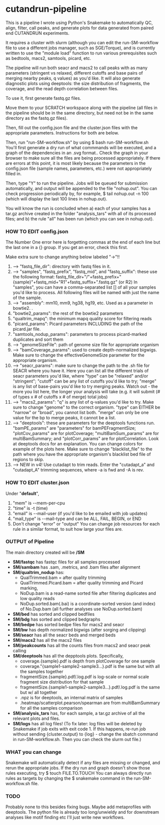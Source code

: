 # cutandrun-pipeline
This is a pipeline I wrote using Python's Snakemake to automatically QC, align, filter, call peaks, and generate plots for data generated from paired end CUTANDRUN experiments.

It requires a cluster with slurm (although you can edit the run-SM-workflow file to use a different jobs manager, such as SGE/Torque), and is currently written to use the "module load" function to run various prerequisites such as bedtools, macs2, samtools, picard, etc. 

The pipeline will run both seacr and macs2 to call peaks with as many parameters (stringent vs relaxed, different cutoffs and base pairs of merging nearby peaks, q values) as you'd like. It will also generate diagnostic plots using deeptools: the size distribution of fragments, the coverage, and the read depth correlation between files. 

To use it, first generate fastq.gz files. 

Move them to your SCRATCH workspace along with the pipeline (all files in the pipeline should be in the same directory, but need not be in the same directory as the fastq.gz files). 

Then, fill out the config.json file and the cluster.json files with the appropriate parameters. Instructions for both are below. 

Then, run "run-SM-workflow.sh" by using $ bash run-SM-workflow.sh 
You'll first generate a dry run of what commmands will be executed, and a graph of the dependencies in an .svg format.. Check the graph in your browser to make sure all the files are being processed appropriately. If there are errors at this point, it is most likely because the parameters in the config.json file (sample names, parameters, etc.) were not appropriately filled in. 

Then, type "Y" to run the pipeline. Jobs will be queued for submission automatically, and output will be appended to the file "nohup.out". You can check progression periodically by, for example, $ tail nohup.out -n 100 
(which will display the last 100 lines in nohup.out). 

You will know the run is concluded when a) each of your samples has a tar.gz archive created in the folder "analysis_tars" with all of its processed files; and b) the rule "all" has been run (which you can see in nohup.out). 

### HOW TO EDIT config.json

The Number One error here is forgetting commas at the end of each line but the last one in a {} group. If you get an error, check this first. 

Make extra sure to change anything below labeled "->"!!

1. --> "fastq_file_dir": directory with fastq files in it. 
2. --> "samples", "fastq_prefix", "fastq_mid", and "fastq_suffix": these use the following format: 
    fastq_file_dir+"/"+fastq_prefix+"{sample}"+fastq_mid+"R1"+fastq_suffix+".fastq.gz" (or R2)
    In "samples", you can have a comma-separated list [] of all your samples you'd like to 
    process. All following files will be named with just the name of the sample. 
3. --> "assembly": mm10, mm9, hg38, hg19, etc. Used as a parameter in bowtie2. .
4. "bowtie2_params": the rest of the bowtie2 parameters
5. "qualtrim_mapq": the minimum mapq quality score for filtering reads
6. "picard_params": Picard parameters INCLUDING the path of the picard.jar file.
7. "samtools_nodup_params": parameters to process picard-marked duplicates and sort them
8. --> "genomeSizeFile": path of genome size file for appropriate organism
9. --> "bamCoverage_params": used to create depth-normalized bigwigs. Make sure to change the 
      effectiveGenomeSize parameter for the appropriate organism.
10. --> "seacr_params": make sure to change the path to the .sh file for SEACR where you have it. 
       Here you can list all the different trials of seacr parameters you'd like, where 
       "type" can be "relaxed" and/or "stringent"; "cutoff" can be any list of cutoffs you'd like 
       to try; "merge" is any list of base-pairs you'd like to try merging peaks. Watch out - the
       more you list here, the longer your analysis will take (e.g. it will submit (# of types x # 
       of cutoffs x # of merge) total jobs) 
11. --> "macs2_params": "q" is any list of q-values you'd like to try. Make sure to change "genome" 
       to the correct organism. "type" can EITHER be "narrow" or "broad", you cannot list both. 
       "merge" can only be one value for the bp to merge peaks, it cannot be a list. 
12. --> "deeptools": these are parameters for the deeptools functions run. "bamPE_params" are 
       "parameters" for bamPEFragmentSize; "plotCov_params" are for plotCoverage; 
       "multiBamSum_params" are for multiBamSummary; and "plotCorr_params" are for 
       plotCorrelation. Look at deeptools docs for an explanation. 
       You can change colors for example of the plots here. 
       Make sure to change "blacklist_file" to the path where you have the appropriate organism's 
       blacklist bed file of regions to skip. 
 13. --> NEW in v4! Use cutadapt to trim reads. Enter the "cutadapt_a" and "cutadapt_A" trimming sequences, where -a is fwd and -A is rev.

### HOW TO EDIT cluster.json

Under "__default__",
1. "mem" is --mem-per-cpu 
2. "time" is -t (time)
3. "email" is --mail-user (if you'd like to be emailed with job updates)
4. "mail_type" is --mail-type and can be ALL, FAIL, BEGIN, or END
5. Don't change "error" or "output"
You can change job resources for each rule in a similar format, to suit how large your files are.

### OUTPUT of Pipeline

The main directory created will be __/SM__
* __SM/fastqc__ has fastqc files for all samples processed
* __SM/sambam__ has .sam, .metrics, and .bam files after alignment
* __SM/qualtrim_nodup__ has: 
  *   QualTrimmed.bam = after quality trimming
  *   QualTrimmed.Picard.bam = after quality trimming and Picard marking,
  *   NoDup.bam is a read-name sorted file after filtering duplicates and low quality reads
  *   NoDup.sorted.bam(.bai) is a coordinate-sorted version (and index) of No.Dup.bam (all further analyses use NoDup.sorted.bam)
* __SM/bed__ has sorted and clipped bedfiles
* __SM/bdg__ has sorted and clipped bedgraphs
* __SM/bedpe__ has sorted bedpe files for macs2 and seacr 
* __SM/bw__ has depth normalized bigwigs (after sorging and clipping)
* __SM/seacr__ has all the seacr beds and merged beds
* __SM/macs2__ has all the macs2 files
* __SM/peakcounts__ has all the counts files from macs2 and seacr peak calling
* __SM/deeptools__ has all the depptools plots. Specifically, 
  *   coverage.{sample}.pdf is depth from plotCoverage for one sample
  *   coverage."{sample1-sample2-sample3...}.pdf is the same but with all the samples together
  *   fragmentSize.{sample}.pdf/.log.pdf is log-scale or normal scale fragment size distribution for that sample
  *   fragmentSize.{sample1-sample2-sample3...}.pdf/.log.pdf is the same but w/ all together
  *   .npz is for deeptools, an internal matrix of samples
  *   .heatmap/scatterplot.pearson/spearman are from multiBamSummary for all the samples comparison
* __SM/analysis_tars__ has, for each sample, a tar.gz archive of all the relevant plots and files.
* __SM/logs__ has all log files! (To fix later: log files will be deleted by Snakemake if job exits with exit code 1. If this happens, re-run job without sending {cluster.output} to {log} - change the sbatch command in run-SM-workflow.sh. Then you can check the slurm out file.)

### WHAT you can change

Snakemake will automatically detect if any files are missing or changed, and rerun the appropriate jobs. If the dry run and graph doesn't show those rules executing, try $ touch FILE.TO.TOUCH 
You can always directly run rules as targets by changing the $ snakemake  command in the run-SM-workflow.sh file. 


### TODO 

Probably none to this besides fixing bugs. Maybe add metaprofiles with deeptools. The python file is already too long/unwieldy and for downstream analyses like motif finding etc I'll just write new workflows. 

